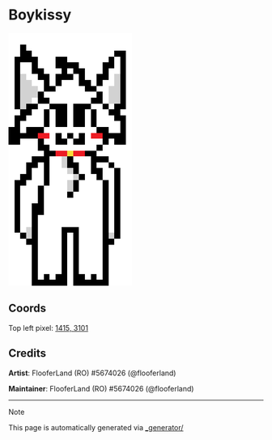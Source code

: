 # Boykissy

<img src="././boykissy.png" height="500px" style="image-rendering: pixelated;" />

## Coords

Top left pixel: [1415, 3101](https://wplace.live/?lat=46.182690758083275&lng=21.34256802802733&zoom=15.887549562458203)

## Credits

**Artist**: FlooferLand (RO) #5674026 (@flooferland)

**Maintainer**: FlooferLand (RO) #5674026 (@flooferland)

---

> [!NOTE]
> This page is automatically generated via [_generator/](../_generator)